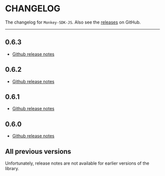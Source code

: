 # CHANGELOG

The changelog for `Monkey-SDK-JS`. Also see the [releases](https://github.com/Criptext/Monkey-SDK-JS/releases) on GitHub.

--------------------------------------

0.6.3
-----

- [Github release notes](https://github.com/Criptext/Monkey-SDK-JS/releases/tag/0.6.3)

0.6.2
-----

- [Github release notes](https://github.com/Criptext/Monkey-SDK-JS/releases/tag/0.6.2)

0.6.1
-----

- [Github release notes](https://github.com/Criptext/Monkey-SDK-JS/releases/tag/0.6.1)

0.6.0
-----

- [Github release notes](https://github.com/Criptext/Monkey-SDK-JS/releases/tag/0.6.0)

All previous versions
---------------------

Unfortunately, release notes are not available for earlier versions of the library.
